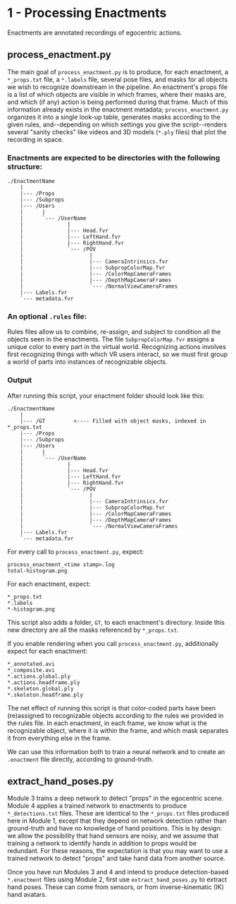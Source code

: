 # 1 - Processing Enactments

Enactments are annotated recordings of egocentric actions.

## process_enactment.py

The main goal of `process_enactment.py` is to produce, for each enactment, a `*_props.txt` file, a `*.labels` file, several pose files, and masks for all objects we wish to recognize downstream in the pipeline. An enactment's props file is a list of which objects are visible in which frames, where their masks are, and which (if any) action is being performed during that frame. Much of this information already exists in the enactment metadata; `process_enactment.py` organizes it into a single look-up table, generates masks according to the given rules, and--depending on which settings you give the script--renders several "sanity checks" like videos and 3D models (`*.ply` files) that plot the recording in space.

### Enactments are expected to be directories with the following structure:
```
./EnactmentName
    |
    |--- /Props
    |--- /Subprops
    |--- /Users
    |      |
    |      `--- /UserName
    |              |
    |              |--- Head.fvr
    |              |--- LeftHand.fvr
    |              |--- RightHand.fvr
    |              `--- /POV
    |                     |
    |                     |--- CameraIntrinsics.fvr
    |                     |--- SubpropColorMap.fvr
    |                     |--- /ColorMapCameraFrames
    |                     |--- /DepthMapCameraFrames
    |                     `--- /NormalViewCameraFrames
    |--- Labels.fvr
    `--- metadata.fvr
```
### An optional `.rules` file:

Rules files allow us to combine, re-assign, and subject to condition all the objects seen in the enactments. The file `SubpropColorMap.fvr` assigns a unique color to every part in the virtual world. Recognizing actions involves first recognizing things with which VR users interact, so we must first group a world of parts into instances of recognizable objects.

### Output

After running this script, your enactment folder should look like this:
```
./EnactmentName
    |
    |--- /GT         <---- Filled with object masks, indexed in *_props.txt
    |--- /Props
    |--- /Subprops
    |--- /Users
    |      |
    |      `--- /UserName
    |              |
    |              |--- Head.fvr
    |              |--- LeftHand.fvr
    |              |--- RightHand.fvr
    |              `--- /POV
    |                     |
    |                     |--- CameraIntrinsics.fvr
    |                     |--- SubpropColorMap.fvr
    |                     |--- /ColorMapCameraFrames
    |                     |--- /DepthMapCameraFrames
    |                     `--- /NormalViewCameraFrames
    |--- Labels.fvr
    `--- metadata.fvr
```

For every call to `process_enactment.py`, expect:
```
process_enactment_<time stamp>.log
total-histogram.png
```

For each enactment, expect:
```
*_props.txt
*.labels
*-histogram.png
```
This script also adds a folder, `GT`, to each enactment's directory. Inside this new directory are all the masks referenced by `*_props.txt`.

If you enable rendering when you call `process_enactment.py`, additionally expect for each enactment:
```
*_annotated.avi
*_composite.avi
*.actions.global.ply
*.actions.headframe.ply
*.skeleton.global.ply
*.skeleton.headframe.ply
```

The net effect of running this script is that color-coded parts have been (re)assigned to recognizable objects according to the rules we provided in the rules file. In each enactment, in each frame, we know what is the recognizable object, where it is within the frame, and which mask separates it from everything else in the frame.

We can use this information both to train a neural network and to create an `.enactment` file directly, according to ground-truth.

## extract_hand_poses.py

Module 3 trains a deep network to detect "props" in the egocentric scene. Module 4 applies a trained network to enactments to produce `*_detections.txt` files. These are identical to the `*_props.txt` files produced here in Module 1, except that they depend on network detection rather than ground-truth and have no knowledge of hand positions. This is by design: we allow the possibility that hand sensors are noisy, and we assume that training a network to identify hands in addition to props would be redundant. For these reasons, the expectation is that you may want to use a trained network to detect "props" and take hand data from another source.

Once you have run Modules 3 and 4 and intend to produce detection-based `*.enactment` files using Module 2, first use `extract_hand_poses.py` to extract hand poses. These can come from sensors, or from inverse-kinematic (IK) hand avatars.

